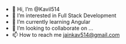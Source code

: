 - 👋 Hi, I’m @Kavil514
- 👀 I’m interested in Full Stack Development
- 🌱 I’m currently learning Angular
- 💞️ I’m looking to collaborate on ...
- 📫 How to reach me jainkav514@gmail.com

<!---
Kavil514/Kavil514 is a ✨ special ✨ repository because its `README.md` (this file) appears on your GitHub profile.
You can click the Preview link to take a look at your changes.
--->
